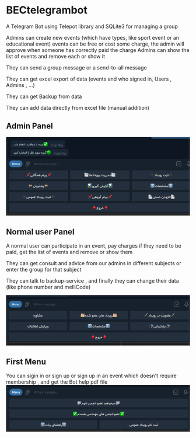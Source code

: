 # BECtelegrambot
A Telegram Bot using Telepot library and SQLite3 for managing a group

Admins can create new events (which have types, like sport event or an educational event) events can be free
or cost some charge, the admin will approve when someone has correctly paid the charge 
Admins can show the list of events and remove each or show it

They can send a group message or a send-to-all message

They can get excel export of data (events and who signed in, Users , Admins , ...)

They can get Backup from data

They can add data directly from excel file (manual addition)

## Admin Panel
![img.png](img.png)

## Normal user Panel

A normal user can participate in an event, pay charges if they need to be paid, get the list of events and remove or show them

They can get consult and advice from our admins in different subjects or enter the group for that subject

They can talk to backup-service , and finally they can change their data (like phone number and melliCode)

![img_1.png](img_1.png)


## First Menu
You can sigin in or sign up or sign up in an event which doesn't require membership , and get the Bot help pdf file
![img_2.png](img_2.png)

